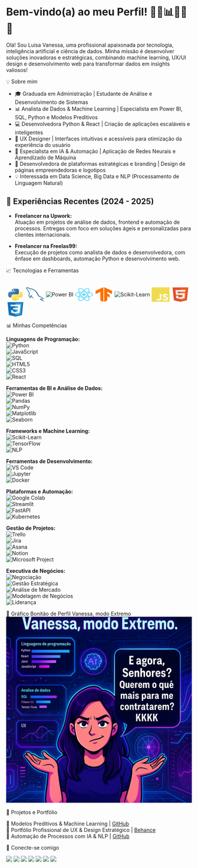# Bem-vindo(a) ao meu Perfil! 👩‍💻📊🎨🤖🚀  

Olá! Sou Luisa Vanessa, uma profissional apaixonada por tecnologia, inteligência artificial e ciência de dados. Minha missão é desenvolver soluções inovadoras e estratégicas, combinando machine learning, UX/UI design e desenvolvimento web para transformar dados em insights valiosos!  

💡 Sobre mim  
- 🎓 Graduada em Administração | Estudante de Análise e Desenvolvimento de Sistemas  
- 📊 Analista de Dados & Machine Learning | Especialista em Power BI, SQL, Python e Modelos Preditivos  
- 💻 Desenvolvedora Python & React | Criação de aplicações escaláveis e inteligentes  
- 🎨 UX Designer | Interfaces intuitivas e acessíveis para otimização da experiência do usuário  
- 🤖 Especialista em IA & Automação | Aplicação de Redes Neurais e Aprendizado de Máquina  
- 🚀 Desenvolvedora de plataformas estratégicas e branding | Design de páginas empreendedoras e logotipos  
- 💡 Interessada em Data Science, Big Data e NLP (Processamento de Linguagem Natural)  

## 💼 Experiências Recentes (2024 - 2025)

- **Freelancer na Upwork:**  
Atuação em projetos de análise de dados, frontend e automação de processos. Entregas com foco em soluções ágeis e personalizadas para clientes internacionais.

- **Freelancer na Freelas99:**  
Execução de projetos como analista de dados e desenvolvedora, com ênfase em dashboards, automação Python e desenvolvimento web.



📈 Tecnologias e Ferramentas  

<div style="display: inline_block"><br>  
  <img align="center" alt="Python" height="40" width="50" src="https://raw.githubusercontent.com/devicons/devicon/master/icons/python/python-original.svg">  
  <img align="center" alt="SQL" height="40" width="50" src="https://raw.githubusercontent.com/devicons/devicon/master/icons/mysql/mysql-original.svg">  
  <img align="center" alt="Power BI" height="40" width="50" src="https://cdn.worldvectorlogo.com/logos/power-bi.svg">  
  <img align="center" alt="React" height="40" width="50" src="https://raw.githubusercontent.com/devicons/devicon/master/icons/react/react-original.svg">  
  <img align="center" alt="TensorFlow" height="40" width="50" src="https://raw.githubusercontent.com/devicons/devicon/master/icons/tensorflow/tensorflow-original.svg">  
  <img align="center" alt="Scikit-Learn" height="40" width="50" src="https://raw.githubusercontent.com/devicons/devicon/master/icons/scikit-learn/scikit-learn-original.svg">  
  <img align="center" alt="JavaScript" height="40" width="50" src="https://raw.githubusercontent.com/devicons/devicon/master/icons/javascript/javascript-plain.svg">  
  <img align="center" alt="HTML5" height="40" width="50" src="https://raw.githubusercontent.com/devicons/devicon/master/icons/html5/html5-original.svg">  
  <img align="center" alt="CSS3" height="40" width="50" src="https://raw.githubusercontent.com/devicons/devicon/master/icons/css3/css3-original.svg">  
</div>  




📊 Minhas Competências  


**Linguagens de Programação:**  
![Python](https://img.shields.io/badge/-Python-3776AB?style=flat-square&logo=Python&logoColor=white)  
![JavaScript](https://img.shields.io/badge/-JavaScript-F7DF1E?style=flat-square&logo=JavaScript&logoColor=black)  
![SQL](https://img.shields.io/badge/-SQL-4479A1?style=flat-square&logo=MySQL&logoColor=white)  
![HTML5](https://img.shields.io/badge/-HTML5-E34F26?style=flat-square&logo=HTML5&logoColor=white)  
![CSS3](https://img.shields.io/badge/-CSS3-1572B6?style=flat-square&logo=CSS3&logoColor=white)  
![React](https://img.shields.io/badge/-React-20232A?style=flat-square&logo=React&logoColor=61DAFB)  

**Ferramentas de BI e Análise de Dados:**  
![Power BI](https://img.shields.io/badge/-Power%20BI-F2C811?style=flat-square&logo=Power-BI&logoColor=black)  
![Pandas](https://img.shields.io/badge/-Pandas-150458?style=flat-square&logo=Pandas&logoColor=white)  
![NumPy](https://img.shields.io/badge/-NumPy-013243?style=flat-square&logo=NumPy&logoColor=white)  
![Matplotlib](https://img.shields.io/badge/-Matplotlib-11557C?style=flat-square&logo=Matplotlib&logoColor=white)  
![Seaborn](https://img.shields.io/badge/-Seaborn-3776AB?style=flat-square&logo=Seaborn&logoColor=white)  

**Frameworks e Machine Learning:**  
![Scikit-Learn](https://img.shields.io/badge/-Scikit--Learn-F7931E?style=flat-square&logo=scikit-learn&logoColor=white)  
![TensorFlow](https://img.shields.io/badge/-TensorFlow-FF6F00?style=flat-square&logo=TensorFlow&logoColor=white)  
![NLP](https://img.shields.io/badge/-NLP-FF6F00?style=flat-square&logo=OpenAI&logoColor=white)  

**Ferramentas de Desenvolvimento:**  
![VS Code](https://img.shields.io/badge/-Visual%20Studio%20Code-007ACC?style=flat-square&logo=Visual-Studio-Code&logoColor=white)  
![Jupyter](https://img.shields.io/badge/-Jupyter-F37626?style=flat-square&logo=Jupyter&logoColor=white)  
![Docker](https://img.shields.io/badge/-Docker-2496ED?style=flat-square&logo=Docker&logoColor=white)  

**Plataformas e Automação:**  
![Google Colab](https://img.shields.io/badge/-Google%20Colab-F9AB00?style=flat-square&logo=Google-Colab&logoColor=white)  
![Streamlit](https://img.shields.io/badge/-Streamlit-FF4B4B?style=flat-square&logo=Streamlit&logoColor=white)  
![FastAPI](https://img.shields.io/badge/-FastAPI-009688?style=flat-square&logo=FastAPI&logoColor=white)  
![Kubernetes](https://img.shields.io/badge/-Kubernetes-326CE5?style=flat-square&logo=Kubernetes&logoColor=white)  

**Gestão de Projetos:**  
![Trello](https://img.shields.io/badge/-Trello-0052CC?style=flat-square&logo=Trello&logoColor=white)  
![Jira](https://img.shields.io/badge/-Jira-0052CC?style=flat-square&logo=Jira&logoColor=white)  
![Asana](https://img.shields.io/badge/-Asana-273347?style=flat-square&logo=Asana&logoColor=white)  
![Notion](https://img.shields.io/badge/-Notion-000000?style=flat-square&logo=Notion&logoColor=white)  
![Microsoft Project](https://img.shields.io/badge/-Microsoft%20Project-217346?style=flat-square&logo=Microsoft&logoColor=white)  

**Executiva de Negócios:**  
![Negociação](https://img.shields.io/badge/-Negociação-6A1B9A?style=flat-square&logo=Handshake&logoColor=white)  
![Gestão Estratégica](https://img.shields.io/badge/-Gestão%20Estratégica-0288D1?style=flat-square&logo=Strategy&logoColor=white)  
![Análise de Mercado](https://img.shields.io/badge/-Análise%20de%20Mercado-FFA000?style=flat-square&logo=Bar-Chart&logoColor=white)  
![Modelagem de Negócios](https://img.shields.io/badge/-Modelagem%20de%20Negócios-43A047?style=flat-square&logo=Briefcase&logoColor=white)  
![Liderança](https://img.shields.io/badge/-Liderança-FF7043?style=flat-square&logo=Leadership&logoColor=white)  

📌 Gráfico Bonitão de Perfil Vanessa, modo Extremo  
<img src="https://github.com/Luisavanessa31/Luisavanessa31/blob/main/grafico%20bonitao.png?raw=true" alt="Gráfico Bonitão de perfil Vanessa, modo Extremo" width="800"/>

📌 Projetos e Portfólio  

🔗 Modelos Preditivos & Machine Learning | [GitHub](https://github.com/Luisavanessa31/Estudos-de-Dados-Demonstrativos)  
🔗 Portfólio Profissional de UX & Design Estratégico | [Behance](https://www.behance.net/)  
🔗 Automação de Processos com IA & NLP | [GitHub](https://github.com/)  

🔗 Conecte-se comigo  

<div>  
  <a href="https://www.youtube.com/@luisavanessaevangelista5157/featured" target="_blank"><img src="https://img.shields.io/badge/YouTube-FF0000?style=for-the-badge&logo=youtube&logoColor=white"></a>  
  <a href="https://www.instagram.com/elilexlv2031/" target="_blank"><img src="https://img.shields.io/badge/-Instagram-%23E4405F?style=for-the-badge&logo=instagram&logoColor=white"></a>  
  <a href="https://www.linkedin.com/in/luisa-vanessa-evangelista-888b7b188/" target="_blank"><img src="https://img.shields.io/badge/-LinkedIn-%230077B5?style=for-the-badge&logo=linkedin&logoColor=white"></a>  
  <a href="https://www.threads.net/@seuperfil" target="_blank"><img src="https://img.shields.io/badge/Threads-000000?style=for-the-badge&logo=threads&logoColor=white"></a>  
  <a href="mailto:vanessaigt24@gmail.com"><img src="https://img.shields.io/badge/-Gmail-%23333?style=for-the-badge&logo=gmail&logoColor=white"></a>  
  <a href="https://discord.gg/wagxzStdcR" target="_blank"><img src="https://img.shields.io/badge/Discord-LVSustentável%232816-7289DA?style=for-the-badge&logo=discord&logoColor=white"></a>  
  <a href="https://api.whatsapp.com/send?phone=5585982195470" target="_blank"><img src="https://img.shields.io/badge/-WhatsApp-25D366?style=for-the-badge&logo=whatsapp&logoColor=white"></a>  
</div>  
